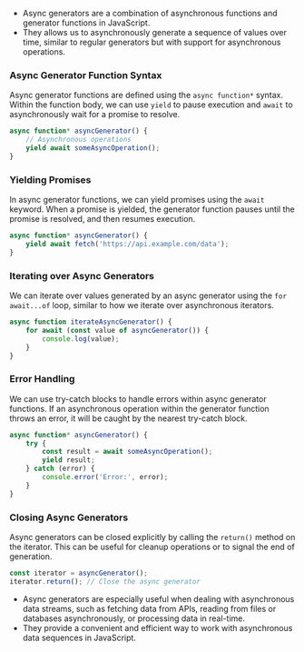 - Async generators are a combination of asynchronous functions and generator functions in JavaScript. 
- They allows us to asynchronously generate a sequence of values over time, similar to regular generators but with support for asynchronous operations.

### Async Generator Function Syntax
   
   Async generator functions are defined using the `async function*` syntax. Within the function body, we can use `yield` to pause execution and `await` to asynchronously wait for a promise to resolve.

   ```javascript
   async function* asyncGenerator() {
       // Asynchronous operations
       yield await someAsyncOperation();
   }
   ```

### Yielding Promises

   In async generator functions, we can yield promises using the `await` keyword. When a promise is yielded, the generator function pauses until the promise is resolved, and then resumes execution.

   ```javascript
   async function* asyncGenerator() {
       yield await fetch('https://api.example.com/data');
   }
   ```

### Iterating over Async Generators

   We can iterate over values generated by an async generator using the `for await...of` loop, similar to how we iterate over asynchronous iterators.

   ```javascript
   async function iterateAsyncGenerator() {
       for await (const value of asyncGenerator()) {
           console.log(value);
       }
   }
   ```

### Error Handling

   We can use try-catch blocks to handle errors within async generator functions. If an asynchronous operation within the generator function throws an error, it will be caught by the nearest try-catch block.

   ```javascript
   async function* asyncGenerator() {
       try {
           const result = await someAsyncOperation();
           yield result;
       } catch (error) {
           console.error('Error:', error);
       }
   }
   ```

### Closing Async Generators

   Async generators can be closed explicitly by calling the `return()` method on the iterator. This can be useful for cleanup operations or to signal the end of generation.

   ```javascript
   const iterator = asyncGenerator();
   iterator.return(); // Close the async generator
   ```

- Async generators are especially useful when dealing with asynchronous data streams, such as fetching data from APIs, reading from files or databases asynchronously, or processing data in real-time. 
- They provide a convenient and efficient way to work with asynchronous data sequences in JavaScript.